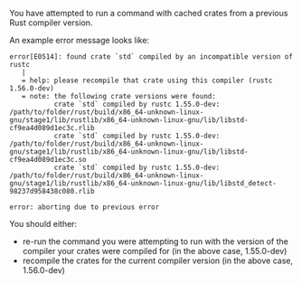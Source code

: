 You have attempted to run a command with cached crates from a previous Rust compiler version.

An example error message looks like:
```
error[E0514]: found crate `std` compiled by an incompatible version of rustc
   |
   = help: please recompile that crate using this compiler (rustc 1.56.0-dev)
   = note: the following crate versions were found:
           crate `std` compiled by rustc 1.55.0-dev: /path/to/folder/rust/build/x86_64-unknown-linux-gnu/stage1/lib/rustlib/x86_64-unknown-linux-gnu/lib/libstd-cf9ea4d089d1ec3c.rlib
           crate `std` compiled by rustc 1.55.0-dev: /path/to/folder/rust/build/x86_64-unknown-linux-gnu/stage1/lib/rustlib/x86_64-unknown-linux-gnu/lib/libstd-cf9ea4d089d1ec3c.so
           crate `std` compiled by rustc 1.55.0-dev: /path/to/folder/rust/build/x86_64-unknown-linux-gnu/stage1/lib/rustlib/x86_64-unknown-linux-gnu/lib/libstd_detect-98237d958438c080.rlib

error: aborting due to previous error
```

You should either: 
- re-run the command you were attempting to run with the version of the compiler your crates were compiled for (in the above case, 1.55.0-dev)
- recompile the crates for the current compiler version (in the above case, 1.56.0-dev)
